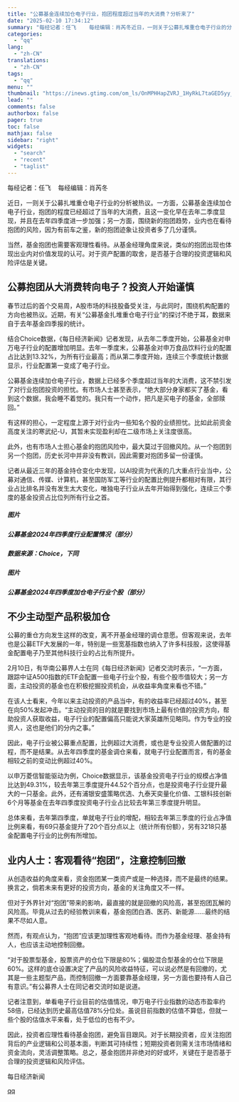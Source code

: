 ```yaml
---
title: "公募基金连续加仓电子行业，抱团程度超过当年的大消费？分析来了"
date: "2025-02-10 17:34:12"
summary: "每经记者：任飞    每经编辑：肖芮冬近日，一则关于公募扎堆重仓电子行业的分析被热议。一方面，公募基..."
categories:
  - "qq"
lang:
  - "zh-CN"
translations:
  - "zh-CN"
tags:
  - "qq"
menu: ""
thumbnail: "https://inews.gtimg.com/om_ls/OnMPHHapZVRJ_1HyRkL7taGED5yy_LR7yxzNZ6-Irsy0MAA_640360/0"
lead: ""
comments: false
authorbox: false
pager: true
toc: false
mathjax: false
sidebar: "right"
widgets:
  - "search"
  - "recent"
  - "taglist"
---
```


每经记者：任飞    每经编辑：肖芮冬

近日，一则关于公募扎堆重仓电子行业的分析被热议。一方面，公募基金连续加仓电子行业，抱团的程度已经超过了当年的大消费，且这一变化早在去年二季度显现，并且在去年四季度进一步加强；另一方面，围绕新的抱团趋势，业内也在看待抱团的风险，因为有前车之鉴，新的抱团迹象让投资者多了几分谨慎。

当然，基金抱团也需要客观理性看待。从基金经理角度来说，类似的抱团出现也体现出业内对价值发现的认可。对于资产配置的取舍，是否基于合理的投资逻辑和风险评估是关键。

公募抱团从大消费转向电子？投资人开始谨慎
--------------------

春节过后的首个交易周，A股市场的科技股备受关注，与此同时，围绕机构配置的方向也被热议。近期，有关“公募基金扎堆重仓电子行业”的探讨不绝于耳，数据来自于去年基金四季报的统计。

结合Choice数据，《每日经济新闻》记者发现，从去年二季度开始，公募基金对申万电子行业的配置增加明显。去年一季度末，公募基金对申万食品饮料行业的配置占比达到13.32%，为所有行业最高；而从第二季度开始，连续三个季度统计数据显示，行业配置第一变成了电子行业。

公募基金连续加仓电子行业，数据上已经多个季度超过当年的大消费，这不禁引发了对行业抱团投资的担忧。有市场人士甚至表示，“绝大部分身家都买了基金，看到这个数据，我会睡不着觉的。我只有一个动作，把凡是买电子的基金，全部赎回。”

有这样的担心，一定程度上源于对行业内一些知名个股的业绩担忧。比如此前资金高度关注的寒武纪-U，其暂未实现盈利却在二级市场上关注度很高。

此外，也有市场人士担心基金的抱团风险中，最大莫过于回撤风险。从一个抱团到另一个抱团，历史长河中并非没有教训，因此需要对抱团多留一份谨慎。

记者从最近三年的基金持仓变化中发现，以AI投资为代表的几大重点行业当中，公募对通信、传媒、计算机，甚至国防军工等行业的配置比例提升都相对有限，其行业占比排名并没有发生太大变化，唯独电子行业从去年开始得到强化，连续三个季度的基金投资占比位列所有行业之首。

##### 图片

##### 公募基金2024年四季度行业配置情况（部分）

##### 数据来源：Choice，下同

##### 图片

##### 公募基金2024年四季度加仓电子行业个股（部分）

不少主动型产品积极加仓
-----------

公募的重仓方向发生这样的改变，离不开基金经理的调仓意愿。但客观来说，去年也是公募ETF大发展的一年，特别是一些宽基指数也纳入了许多科技股，这使得基金配置电子乃至其他科技行业的占比有所提升。

2月10日，有华南公募界人士在同《每日经济新闻》记者交流时表示，“一方面，跟踪中证A500指数的ETF会配置一些电子行业个股，有些个股市值较大；另一方面，主动投资的基金也在积极挖掘投资机会，从收益率角度来看也不错。”

在该人士看来，今年以来主动投资的产品当中，有的收益率已经超过40%，甚至在向50%发起冲击。“主动投资的目的就是要找到市场上最有价值的投资方向，帮助投资人获取收益，电子行业的配置偏高只能说大家英雄所见略同。作为专业的投资人，这也是他们的分内之事。”

因此，电子行业被公募重点配置，比例超过大消费，或也是专业投资人做配置的过程，而不是结果。从去年四季度的基金调仓来看，就电子行业配置而言，有的基金相较之前的变动比例超过40%。

以申万菱信智能驱动为例，Choice数据显示，该基金投资电子行业的规模占净值比达到49.31%，较去年第三季度提升44.52个百分点，也是投资电子行业提升最大的一只基金。此外，还有浦银安盛策略优选、九泰天奕量化价值、工银科技创新6个月等基金在去年四季度投资电子行业占比较去年第三季度提升明显。

总体来看，去年第四季度，单就电子行业的增配，相较去年第三季度的行业占净值比例来看，有69只基金提升了20个百分点以上（统计所有份额），另有3218只基金配置电子行业的比例有所增加。

业内人士：客观看待“抱团”，注意控制回撤
--------------------

从创造收益的角度来看，资金抱团某一类资产或是一种选择，而不是最终的结果。换言之，倘若未来有更好的投资方向，基金的关注角度又不一样。

但对于外界针对“抱团”带来的影响，最直接的就是回撤的风险高，甚至抱团瓦解的风险高。毕竟从过去的经验教训来看，基金抱团白酒、医药、新能源……最终的结果不尽如人意。

然而，有观点认为，“抱团”应该更加理性客观地看待。而作为基金经理、基金持有人，也应该主动地控制回撤。

“对于股票型基金，股票资产的仓位下限是80%；偏股混合型基金的仓位下限是60%。这样的底仓设置决定了产品的风险收益特征，可以说必然是有回撤的，尤其是一些主题型产品，而控制回撤一方面要靠基金经理，另一方面也要持有人自己有意识。”有公募界人士在同记者交流时如是说道。

记者注意到，单看电子行业目前的估值情况，申万电子行业指数的动态市盈率约58倍，已经达到历史最高估值78%分位处。虽说目前指数的估值不算低，但就一些个股的估值水平来看，处于低位的也有不少。

因此，投资者应理性看待基金抱团，避免盲目跟风。对于长期投资者，应关注抱团背后的产业逻辑和公司基本面，判断其可持续性；短期投资者则需关注市场情绪和资金流向，灵活调整策略。总之，基金抱团并非绝对的好或坏，关键在于是否基于合理的投资逻辑和风险评估。

  

每日经济新闻

[qq](https://new.qq.com/rain/a/20250210A06EVS00)
